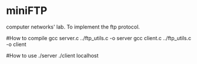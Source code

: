# miniFTP
computer networks' lab. To implement the ftp protocol.

#How to compile
gcc server.c ../ftp_utils.c -o server
gcc client.c ../ftp_utils.c -o client

#How to use
./server
./client localhost

